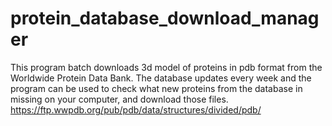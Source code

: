 # protein_database_download_manager
This program batch downloads 3d model of proteins in pdb format
from the Worldwide Protein Data Bank. The database updates every week and
the program can be used to check what new proteins from the database in
missing on your computer, and download those files.
https://ftp.wwpdb.org/pub/pdb/data/structures/divided/pdb/
